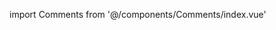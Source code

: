 import Comments from '@/components/Comments/index.vue'
<!-- index.vue -->
<template>
      <!-- 评论区 -->
    <div class="comment-content">
            <!-- 评论区头部 -->
            <div class="comment-area">
                <div class="c_left">评论区</div>
                <div class="c_right">
                    <span>推荐</span>
                    <span>热门</span>
                    <span>最新</span>
                </div>
            </div>
            <!-- 评论区内容 -->
            <div class="com_content" v-for="item in commentList" :key="item.userId" >
                <!-- 1 -->
                <div class="head">
                      <div class="username">
                         <img :src="item.user.avatarUrl" />
                           <div class="name_time">
                               <div>{{item.user.nickname}}</div>
                               <span>{{changeTime(item.time)}}</span>
                           </div>
                       </div>
                       <div class="dianzan">
                           <div class="count">{{item.likedCount}}</div>
                           <svg class="icon" aria-hidden="true">
                             <use xlink:href="#icon-dianzan"></use>
                           </svg>
                       </div>
                </div>
                <!-- 2 -->
                <div class="textarea_box">
                    <div class="textarea">
                        {{item.content}}
                    </div>
                    <div class="answer">
                        <span>0条回复</span>
                        <svg class="icon" aria-hidden="true">
                            <use xlink:href="#icon-xiangyou1"></use>
                        </svg>
                    </div>
                </div>
            </div>
            <div v-show="finished" class="finished">已经到底了~</div>
    </div>
</template>

<script>
import { getComment } from '@/api/music'
import { mapState } from 'vuex'
import { changeTime } from '@/utils/changeTime'
export default {
  name: 'comentIndex',
  data () {
    return {
      // 评论列表
      commentList: [],
      //   总评论数
      total: 0,
      offset: 1
    }
  },
  computed: {
    ...mapState(['playList', 'curIndex'])
  },
  mounted () {
    this.getCommentList(this.offset)
  },
  methods: {
    changeTime,
    // 获取歌曲评论
    async getCommentList () {
      const mid = this.playList[this.curIndex].id
      const res = await getComment(mid, this.offset)
       //   去重
      if (this.commentList.length === 80) {
        this.finished = true
        return
      }
      this.commentList.push(...res.data.comments)
      this.total = res.data.total
    }
  }
}
</script>

<style lang="less" scoped>
    .comment-content{
        padding: .2rem;
        margin-top: .2rem;
        background-color: #fff;
        .comment-area{
            display: flex;
            align-items: center;
            justify-content: space-between;
        .c_right{
            span {
              margin-left: .3rem;
            }
        }
        }
        .com_content{
             padding: .2rem 0;
             border-bottom: 1px solid #eee;
            .head{
                display: flex;
                align-items: center;
                justify-content: space-between;
                img{
                width: 1rem;
                height: 1rem;
                border-radius: 50%;
               }
               .username{
                display: flex;
                align-items: center;
                .name_time{
                    margin-left: .2rem;
                }
               }
               .dianzan{
                display: flex;
                align-items: center;
                .count{
                    height: .2rem;
                    margin-right: .12rem;
                }
               }
            }
            .textarea_box{
            padding-left: 1.2rem;
            .finished{
            text-align: center;
            }
            .answer{
            display: flex;
            align-items: center;
            span {
                color: #9ac8e9;
                font-size: .23rem;
            }
            .icon {
                width: .2rem;
                height: .2rem;
            }
            }
         .textarea{
            line-height: .45rem;
        }
            }

        }
    }
</style>

<!--Comments.vue  -->
<template>
  <div class="comments_box" >
    <!-- 评论组件 -->
    <div class="header-box">
        <div class="header">
        <svg class="icon" aria-hidden="true" @click="$router.back()">
            <use xlink:href="#icon-zhixiangzuo"></use>
        </svg>
        <span class="left_comments">评论 ({{total}})</span>
        </div>
        <div class="music_current">
            <div class="cover">
                <img :src="playList[curIndex].al.picUrl" >
            </div>
            <div class="musicName">
                <span>{{playList[curIndex].name}}</span>
            </div>
            <div class="singer">
                <i>-</i>
                <span v-for="item in playList[curIndex].ar" :key="item.id">
                    {{item.name}}
                </span>
            </div>
        </div>
    </div>
    <!-- 评论区 -->
    <Comments></Comments>
  </div>
</template>

<script>
import { mapState } from 'vuex'
import Comments from '@/views/Comments'
export default {
  name: 'comments_box',
  components: { Comments },
  data () {
    return {
      finished: false
    }
  },
  computed: {
    ...mapState(['playList', 'curIndex'])
  },
  mounted () {
    // 监听滚动事件
    document.querySelector('.comments_box').addEventListener('scroll', this.onScroll)
  },
  methods: {
    // 滚动条监听事件回调
    onScroll () {
      // 内容可视区域的高度。
      const clientHeight = document.querySelector('.comments_box').clientHeight
      // 内容可视区域的高度加上溢出（滚动）的距离。
      /**
       * scrollHeight就是一个元素能够展示其所有内容所需要的最小高度，是元素整个的content加上padding的高度，不包括border。
       * 如果元素内容超过 可视区域，可以想象成将 整个元素撑开的高度。
       */
      const scrollHeight = document.querySelector('.comments_box').scrollHeight
      // 滚动条在Y轴上的滚动距离。
      const scrollTop = document.querySelector('.comments_box').scrollTop
      //   console.log('内容可视区域的高度:' + clientHeight, '滚动条在Y轴上的滚动距离:' + scrollTop, '内容可视区域的高度加上溢出（滚动）的距离:' + scrollHeight)
      if (clientHeight + scrollTop >= scrollHeight - 1) {
        this.offset = this.offset + 1
        // 加载更多操作
        this.getCommentList(this.offset)
      }
    }
  }
}
</script>

<style lang="less" scoped>

.comments_box{
        background-color: #eee;
        width: 100%;
        height: 100vh;
        overflow-y: scroll;
    .header-box{
        height: 2rem;
        padding: .2rem;
        background-color: #fff;
        .header{
            display: flex;
            align-items: center;
            .left_comments{
            margin-left:.2rem;
        }
        }
        .music_current{
            display: flex;
            align-items: center;
            margin-top: .2rem;
            .cover {
                width: 1rem;
                height: 1rem;
                img{
                    border-radius: 50%;
                    width: 100%;
                    height: 100%;
                }
            }
            .musicName{
                flex: .5;
                text-align: center;
            }
        }
    }
}

</style>
